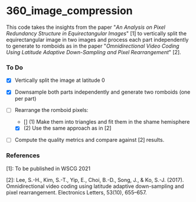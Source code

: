 # 360_image_compression


This code takes the insights from the paper "*An Analysis on Pixel Redundancy Structure in Equirectangular Images*" [1] to vertically split the equirectangular image in two images and process each part independently to generate to romboids as in the paper "*Omnidirectional Video Coding Using Latitude Adaptive Down-Sampling and Pixel Rearrangement*" [2].


### To Do
- [X] Vertically split the image at latitude 0
- [X] Downsample both parts independently and generate two romboids (one per part)
- [ ] Rearrange the romboid pixels:
  - [] (1) Make them into triangles and fit them in the shame hemisphere
  - [X] (2) Use the same approach as in [2]
- [ ] Compute the quality metrics and compare against [2] results.




### References
[1]: To be published in WSCG 2021

[2]: Lee, S.-H., Kim, S.-T., Yip, E., Choi, B.-D., Song, J., & Ko, S.-J. (2017). Omnidirectional video coding using latitude adaptive down-sampling and pixel rearrangement. Electronics Letters, 53(10), 655–657.
